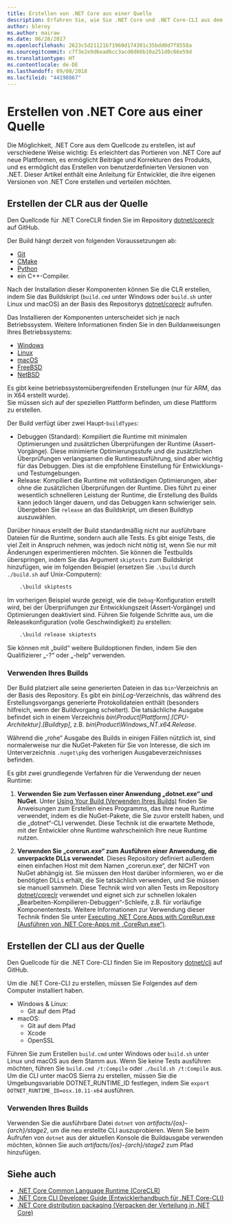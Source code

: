 ```yaml
---
title: Erstellen von .NET Core aus einer Quelle
description: Erfahren Sie, wie Sie .NET Core und .NET Core-CLI aus dem Quellcode erstellen.
author: bleroy
ms.author: mairaw
ms.date: 06/28/2017
ms.openlocfilehash: 2623c5d21121b71960d174301c35bdd0d7f8558a
ms.sourcegitcommit: c7f3e2e9d6ead6cc3acd0d66b10a251d0c66e59d
ms.translationtype: HT
ms.contentlocale: de-DE
ms.lasthandoff: 09/08/2018
ms.locfileid: "44198867"
---
```

# <a name="build-net-core-from-source"></a>Erstellen von .NET Core aus einer Quelle

Die Möglichkeit, .NET Core aus dem Quellcode zu erstellen, ist auf verschiedene Weise wichtig: Es erleichtert das Portieren von .NET Core auf neue Plattformen, es ermöglicht Beiträge und Korrekturen des Produkts, und es ermöglicht das Erstellen von benutzerdefinierten Versionen von .NET.
Dieser Artikel enthält eine Anleitung für Entwickler, die ihre eigenen Versionen von .NET Core erstellen und verteilen möchten.

## <a name="build-the-clr-from-source"></a>Erstellen der CLR aus der Quelle

Den Quellcode für .NET CoreCLR finden Sie im Repository [dotnet/coreclr](https://github.com/dotnet/coreclr/) auf GitHub.

Der Build hängt derzeit von folgenden Voraussetzungen ab:

* [Git](https://git-scm.com/)
* [CMake](https://cmake.org/)
* [Python](https://www.python.org/)
* ein C++-Compiler.

Nach der Installation dieser Komponenten können Sie die CLR erstellen, indem Sie das Buildskript (`build.cmd` unter Windows oder `build.sh` unter Linux und macOS) an der Basis des Repositorys [dotnet/coreclr](https://github.com/dotnet/coreclr/) aufrufen.

Das Installieren der Komponenten unterscheidet sich je nach Betriebssystem. Weitere Informationen finden Sie in den Buildanweisungen Ihres Betriebssystems:

* [Windows](https://github.com/dotnet/coreclr/blob/master/Documentation/building/windows-instructions.md)
* [Linux](https://github.com/dotnet/coreclr/blob/master/Documentation/building/linux-instructions.md)
* [macOS](https://github.com/dotnet/coreclr/blob/master/Documentation/building/osx-instructions.md)
* [FreeBSD](https://github.com/dotnet/coreclr/blob/master/Documentation/building/freebsd-instructions.md)
* [NetBSD](https://github.com/dotnet/coreclr/blob/master/Documentation/building/netbsd-instructions.md)

Es gibt keine betriebssystemübergreifenden Erstellungen (nur für ARM, das in X64 erstellt wurde).  
Sie müssen sich auf der speziellen Plattform befinden, um diese Plattform zu erstellen.  

Der Build verfügt über zwei Haupt-`buildTypes`:

* Debuggen (Standard): Kompiliert die Runtime mit minimalen Optimierungen und zusätzlichen Überprüfungen der Runtime (Assert-Vorgänge). Diese minimierte Optimierungsstufe und die zusätzlichen Überprüfungen verlangsamen die Runtimeausführung, sind aber wichtig für das Debuggen. Dies ist die empfohlene Einstellung für Entwicklungs- und Testumgebungen.
* Release: Kompiliert die Runtime mit vollständigen Optimierungen, aber ohne die zusätzlichen Überprüfungen der Runtime. Dies führt zu einer wesentlich schnelleren Leistung der Runtime, die Erstellung des Builds kann jedoch länger dauern, und das Debuggen kann schwieriger sein. Übergeben Sie `release` an das Buildskript, um diesen Buildtyp auszuwählen.

Darüber hinaus erstellt der Build standardmäßig nicht nur ausführbare Dateien für die Runtime, sondern auch alle Tests.
Es gibt einige Tests, die viel Zeit in Anspruch nehmen, was jedoch nicht nötig ist, wenn Sie nur mit Änderungen experimentieren möchten.
Sie können die Testbuilds überspringen, indem Sie das Argument `skiptests` zum Buildskript hinzufügen, wie im folgenden Beispiel (ersetzen Sie `.\build` durch `./build.sh` auf Unix-Computern):

```bat
    .\build skiptests
```

Im vorherigen Beispiel wurde gezeigt, wie die `Debug`-Konfiguration erstellt wird, bei der Überprüfungen zur Entwicklungszeit (Assert-Vorgänge) und Optimierungen deaktiviert sind. Führen Sie folgende Schritte aus, um die Releasekonfiguration (volle Geschwindigkeit) zu erstellen:

```bat
    .\build release skiptests
```

Sie können mit „build“ weitere Buildoptionen finden, indem Sie den Qualifizierer „-?“ oder „-help“ verwenden.

### <a name="using-your-build"></a>Verwenden Ihres Builds

Der Build platziert alle seine generierten Dateien in das `bin`-Verzeichnis an der Basis des Repository.
Es gibt ein *bin\Log*-Verzeichnis, das während des Erstellungsvorgangs generierte Protokolldateien enthält (besonders hilfreich, wenn der Buildvorgang scheitert).
Die tatsächliche Ausgabe befindet sich in einem Verzeichnis *bin\Product\[Plattform].[CPU-Architektur].[Buildtyp]*, z.B. *bin\Product\Windows_NT.x64.Release*.

Während die „rohe“ Ausgabe des Builds in einigen Fällen nützlich ist, sind  normalerweise nur die NuGet-Paketen für Sie von Interesse, die sich im Unterverzeichnis `.nuget\pkg` des vorherigen Ausgabeverzeichnisses befinden.

Es gibt zwei grundlegende Verfahren für die Verwendung der neuen Runtime:

 1. **Verwenden Sie zum Verfassen einer Anwendung „dotnet.exe“ und NuGet**.
    Unter [Using Your Build (Verwenden Ihres Builds)](https://github.com/dotnet/coreclr/blob/master/Documentation/workflow/UsingYourBuild.md) finden Sie Anweisungen zum Erstellen eines Programms, das Ihre neue Runtime verwendet, indem es die NuGet-Pakete, die Sie zuvor erstellt haben, und die „dotnet“-CLI verwendet. Diese Technik ist die erwartete Methode, mit der Entwickler ohne Runtime wahrscheinlich Ihre neue Runtime nutzen.

 2. **Verwenden Sie „corerun.exe“ zum Ausführen einer Anwendung, die unverpackte DLLs verwendet**.
    Dieses Repository definiert außerdem einen einfachen Host mit dem Namen „corerun.exe“, der NICHT von NuGet abhängig ist.
    Sie müssen den Host darüber informieren, wo er die benötigten DLLs erhält, die Sie tatsächlich verwenden, und Sie müssen sie manuell sammeln.
    Diese Technik wird von allen Tests im Repository [dotnet/coreclr](https://github.com/dotnet/coreclr) verwendet und eignet sich zur schnellen lokalen „Bearbeiten-Kompilieren-Debuggen“-Schleife, z.B. für vorläufige Komponententests.
    Weitere Informationen zur Verwendung dieser Technik finden Sie unter [Executing .NET Core Apps with CoreRun.exe (Ausführen von .NET Core-Apps mit „CoreRun.exe“)](https://github.com/dotnet/coreclr/blob/master/Documentation/workflow/UsingCoreRun.md).

## <a name="build-the-cli-from-source"></a>Erstellen der CLI aus der Quelle

Den Quellcode für die .NET Core-CLI finden Sie im Repository [dotnet/cli](https://github.com/dotnet/cli/) auf GitHub.

Um die .NET Core-CLI zu erstellen, müssen Sie Folgendes auf dem Computer installiert haben.

* Windows & Linux:
  * Git auf dem Pfad
* macOS:
  * Git auf dem Pfad
  * Xcode
  * OpenSSL

Führen Sie zum Erstellen `build.cmd` unter Windows oder `build.sh` unter Linux und macOS aus dem Stamm aus. Wenn Sie keine Tests ausführen möchten, führen Sie `build.cmd /t:Compile` oder `./build.sh /t:Compile` aus. Um die CLI unter macOS Sierra zu erstellen, müssen Sie die Umgebungsvariable DOTNET_RUNTIME_ID festlegen, indem Sie `export DOTNET_RUNTIME_ID=osx.10.11-x64` ausführen.

### <a name="using-your-build"></a>Verwenden Ihres Builds

Verwenden Sie die ausführbare Datei `dotnet` von *artifacts/{os}-{arch}/stage2*, um die neu erstellte CLI auszuprobieren. Wenn Sie beim Aufrufen von `dotnet` aus der aktuellen Konsole die Buildausgabe verwenden möchten, können Sie auch *artifacts/{os}-{arch}/stage2* zum Pfad hinzufügen.

## <a name="see-also"></a>Siehe auch

* [.NET Core Common Language Runtime (CoreCLR)](https://github.com/dotnet/coreclr/blob/master/README.md)
* [.NET Core CLI Developer Guide (Entwicklerhandbuch für .NET Core-CLI)](https://github.com/dotnet/cli/blob/master/Documentation/project-docs/developer-guide.md)
* [.NET Core distribution packaging (Verpacken der Verteilung in .NET Core)](./distribution-packaging.md)
